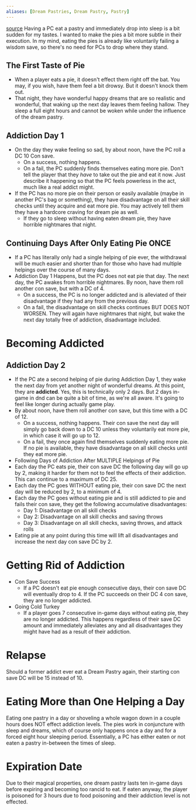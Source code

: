 ```yaml
---
aliases: [Dream Pastries, Dream Pastry, Pastry]
---
```

[source](https://www.reddit.com/r/CurseofStrahd/comments/91bv3n/fleshing_out_curse_of_strahd_the_mechanics_of/)
Having a PC eat a pastry and immediately drop into sleep is a bit sudden for my tastes. I wanted to make the pies a bit more subtle in their execution. In my mind, eating the pies is already like voluntarily failing a wisdom save, so there's no need for PCs to drop where they stand.

## The First Taste of Pie
- When a player eats a pie, it doesn't effect them right off the bat. You may, if you wish, have them feel a bit drowsy. But it doesn't knock them out.
- That night, they have wonderful happy dreams that are so realistic and wonderful, that waking up the next day leaves them feeling hallow. They sleep a full eight hours and cannot be woken while under the influence of the dream pastry.

## Addiction Day 1
- On the day they wake feeling so sad, by about noon, have the PC roll a DC 10 Con save.
	- On a success, nothing happens.
	- On a fail, the PC suddenly finds themselves eating more pie. Don't tell the player that they _have_ to take out the pie and eat it now. Just describe it happening so that the PC feels powerless in the act, much like a real addict might.
- If the PC has no more pie on their person or easily available (maybe in another PC's bag or something), they have disadvantage on all their skill checks until they acquire and eat more pie. You may actively tell them they have a hardcore craving for dream pie as well.
	- If they go to sleep without having eaten dream pie, they have horrible nightmares that night.

## Continuing Days After Only Eating Pie ONCE
- If a PC has literally only had a single helping of pie ever, the withdrawal will be much easier and shorter than for those who have had multiple helpings over the course of many days.
- Addiction Day 1 Happens, but the PC does not eat pie that day. The next day, the PC awakes from horrible nightmares. By noon, have them roll another con save, but with a DC of 4.
	- On a success, the PC is no longer addicted and is alleviated of their disadvantage if they had any from the previous day.
	- On a fail, the disadvantage on skill checks continues BUT DOES NOT WORSEN. They will again have nightmares that night, but wake the next day totally free of addiction, disadvantage included.

# Becoming Addicted
## Addiction Day 2
- If the PC ate a second helping of pie during Addiction Day 1, they wake the next day from yet another night of wonderful dreams. At this point, they are **addicted**. Yes, this is technically only 2 days. But 2 days in-game in dnd can be quite a bit of time, as we're all aware. It's going to feel like longer during actually game play.
- By about noon, have them roll another con save, but this time with a DC of 12.
	- On a success, nothing happens. Their con save the next day will simply go back down to a DC 10 unless they voluntarily eat more pie, in which case it will go up to 12.
	- On a fail, they once again find themselves suddenly eating more pie. If no pie is available, they have disadvantage on all skill checks until they eat more pie.
- Following Days of Addiction After MULTIPLE Helpings of Pie
- Each day the PC eats pie, their con save DC the following day will go up by 2, making it harder for them not to feel the effects of their addiction. This can continue to a maximum of DC 25.
- Each day the PC goes WITHOUT eating pie, their con save DC the next day will be reduced by 2, to a minimum of 4.
- Each day the PC goes without eating pie and is still addicted to pie and fails their con save, they get the following accumulative disadvantages:
	- Day 1: Disadvantage on all skill checks
	- Day 2: Disadvantage on all skill checks and saving throws
	- Day 3: Disadvantage on all skill checks, saving throws, and attack rolls
- Eating pie at any point during this time will lift all disadvantages and increase the next day con save DC by 2.

# Getting Rid of Addiction
- Con Save Success
    - If a PC doesn't eat pie enough consecutive days, their con save DC will eventually drop to 4. If the PC succeeds on their DC 4 con save, they are no longer addicted.
- Going Cold Turkey
    - If a player goes 7 consecutive in-game days without eating pie, they are no longer addicted. This happens regardless of their save DC amount and immediately alleviates any and all disadvantages they might have had as a result of their addiction.

# Relapse
Should a former addict ever eat a Dream Pastry again, their starting con save DC will be 15 instead of 10.

# Eating More than One Helping a Day
Eating one pastry in a day or shoveling a whole wagon down in a couple hours does NOT effect addiction levels. The pies work in conjuncture with sleep and dreams, which of course only happens once a day and for a forced eight hour sleeping period. Essentially, a PC has either eaten or not eaten a pastry in-between the times of sleep.

# Expiration Date
Due to their magical properties, one dream pastry lasts ten in-game days before expiring and becoming too rancid to eat. If eaten anyway, the player is poisoned for 3 hours due to food poisoning and their addiction level is not effected.